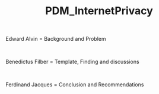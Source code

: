 <h1 align="center"> PDM_InternetPrivacy </h1>
<br>
<p> Edward Alvin = Background and Problem </p>
<br>
<p> Benedictus Filber = Template, Finding and discussions </p>
<br>
<p> Ferdinand Jacques = Conclusion and Recommendations </p>
